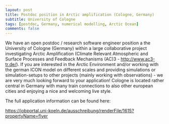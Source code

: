 ```yaml
---
layout: post
title: Postdoc position in Arctic amplification (Cologne, Germany)
subtitle: University of Cologne
tags: [postdoc, Germany, numerical modelling, Arctic Ocean]
comments: false
---
```

We have an open postdoc / research software engineer position a the
University of Cologne (Germany) within a large collaborative project
investigating Arctic Amplification (Climate Relevant Atmospheric and
Surface Processes and Feedback Mechanisms (AC)3 - http://www.ac3-tr.de/). 
If you are interested in the Arctic Environment and/or working with
the german ICON model on different scales and providing simulations or
simulation-setups to other projects (mainly working with observations) -
we are very much looking forward to your application! Cologne is located
rather central in Germany with many train connections to also other
european cities and enjoying a nice and welcoming live style.

The full application information can be found here:

https://jobportal.uni-koeln.de/ausschreibung/renderFile/1615?propertyName=flyer
